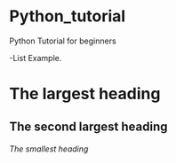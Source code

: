 # Python_tutorial
Python Tutorial for beginners

-List Example.
# The largest heading
## The second largest heading
###### The smallest heading

